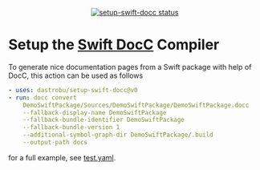 <p align="center">
  <a href="https://github.com/dastrobu/setup-swift-docc/"><img alt="setup-swift-docc status" src="https://github.com/dastrobu/setup-swift-docc/workflows/test/badge.svg"></a>
</p>

# Setup the [Swift DocC](https://www.swift.org/documentation/docc/) Compiler

To generate nice documentation pages from a Swift package with help of DocC, this action can be used as follows

```yaml
- uses: dastrobu/setup-swift-docc@v0
- run: docc convert
    DemoSwiftPackage/Sources/DemoSwiftPackage/DemoSwiftPackage.docc
    --fallback-display-name DemoSwiftPackage
    --fallback-bundle-identifier DemoSwiftPackage
    --fallback-bundle-version 1
    --additional-symbol-graph-dir DemoSwiftPackage/.build
    --output-path docs
```

for a full example, see [test.yaml](.github/workflows/test.yaml).
